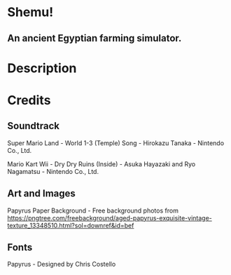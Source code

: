 # Shemu!
## An ancient Egyptian farming simulator.

# Description
# Credits

## Soundtrack

Super Mario Land - World 1-3 (Temple) Song - Hirokazu Tanaka - Nintendo Co., Ltd.

Mario Kart Wii - Dry Dry Ruins (Inside) - Asuka Hayazaki and Ryo Nagamatsu - Nintendo Co., Ltd. 

## Art and Images

Papyrus Paper Background - Free background photos from https://pngtree.com/freebackground/aged-papyrus-exquisite-vintage-texture_13348510.html?sol=downref&id=bef

## Fonts

Papyrus - Designed by Chris Costello
